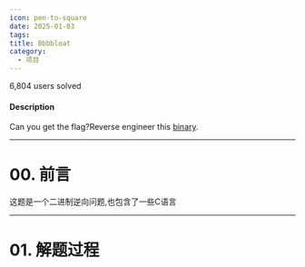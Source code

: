 ```yaml
---
icon: pen-to-square
date: 2025-01-03
tags: 
title: Bbbbloat
category:
  - 项目
---
```

6,804 users solved
#### Description

Can you get the flag?Reverse engineer this [binary](https://artifacts.picoctf.net/c/46/bbbbloat).

----
# 00. 前言
这题是一个二进制逆向问题,也包含了一些C语言

----
# 01. 解题过程
